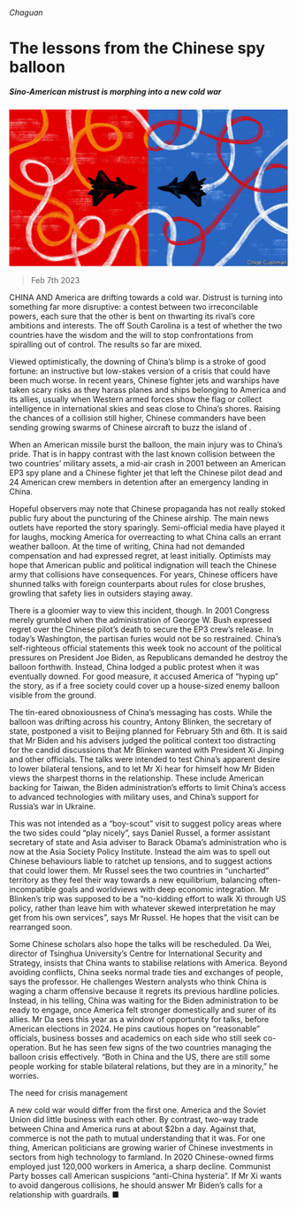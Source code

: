 ###### Chaguan

# The lessons from the Chinese spy balloon 

##### Sino-American mistrust is morphing into a new cold war 

![image](images/20230211_CND000.jpg) 

> Feb 7th 2023 

CHINA AND America are drifting towards a cold war. Distrust is turning into something far more disruptive: a contest between two irreconcilable powers, each sure that the other is bent on thwarting its rival’s core ambitions and interests. The  off South Carolina is a test of whether the two countries have the wisdom and the will to stop confrontations from spiralling out of control. The results so far are mixed.

Viewed optimistically, the downing of China’s blimp is a stroke of good fortune: an instructive but low-stakes version of a crisis that could have been much worse. In recent years, Chinese fighter jets and warships have taken scary risks as they harass planes and ships belonging to America and its allies, usually when Western armed forces show the flag or collect intelligence in international skies and seas close to China’s shores. Raising the chances of a collision still higher, Chinese commanders have been sending growing swarms of Chinese aircraft to buzz the island of .

When an American missile burst the balloon, the main injury was to China’s pride. That is in happy contrast with the last known collision between the two countries’ military assets, a mid-air crash in 2001 between an American EP3 spy plane and a Chinese fighter jet that left the Chinese pilot dead and 24 American crew members in detention after an emergency landing in China.

Hopeful observers may note that Chinese propaganda has not really stoked public fury about the puncturing of the Chinese airship. The main news outlets have reported the story sparingly. Semi-official media have played it for laughs, mocking America for overreacting to what China calls an errant weather balloon. At the time of writing, China had not demanded compensation and had expressed regret, at least initially. Optimists may hope that American public and political indignation will teach the Chinese army that collisions have consequences. For years, Chinese officers have shunned talks with foreign counterparts about rules for close brushes, growling that safety lies in outsiders staying away.

There is a gloomier way to view this incident, though. In 2001 Congress merely grumbled when the administration of George W. Bush expressed regret over the Chinese pilot’s death to secure the EP3 crew’s release. In today’s Washington, the partisan furies would not be so restrained. China’s self-righteous official statements this week took no account of the political pressures on President Joe Biden, as Republicans demanded he destroy the balloon forthwith. Instead, China lodged a public protest when it was eventually downed. For good measure, it accused America of “hyping up” the story, as if a free society could cover up a house-sized enemy balloon visible from the ground. 

The tin-eared obnoxiousness of China’s messaging has costs. While the balloon was drifting across his country, Antony Blinken, the secretary of state, postponed a visit to Beijing planned for February 5th and 6th. It is said that Mr Biden and his advisers judged the political context too distracting for the candid discussions that Mr Blinken wanted with President Xi Jinping and other officials. The talks were intended to test China’s apparent desire to lower bilateral tensions, and to let Mr Xi hear for himself how Mr Biden views the sharpest thorns in the relationship. These include American backing for Taiwan, the Biden administration’s efforts to limit China’s access to advanced technologies with military uses, and China’s support for Russia’s war in Ukraine.

This was not intended as a “boy-scout” visit to suggest policy areas where the two sides could “play nicely”, says Daniel Russel, a former assistant secretary of state and Asia adviser to Barack Obama’s administration who is now at the Asia Society Policy Institute. Instead the aim was to spell out Chinese behaviours liable to ratchet up tensions, and to suggest actions that could lower them. Mr Russel sees the two countries in “uncharted” territory as they feel their way towards a new equilibrium, balancing often-incompatible goals and worldviews with deep economic integration. Mr Blinken’s trip was supposed to be a “no-kidding effort to walk Xi through US policy, rather than leave him with whatever skewed interpretation he may get from his own services”, says Mr Russel. He hopes that the visit can be rearranged soon.

Some Chinese scholars also hope the talks will be rescheduled. Da Wei, director of Tsinghua University’s Centre for International Security and Strategy, insists that China wants to stabilise relations with America. Beyond avoiding conflicts, China seeks normal trade ties and exchanges of people, says the professor. He challenges Western analysts who think China is waging a charm offensive because it regrets its previous hardline policies. Instead, in his telling, China was waiting for the Biden administration to be ready to engage, once America felt stronger domestically and surer of its allies. Mr Da sees this year as a window of opportunity for talks, before American elections in 2024. He pins cautious hopes on “reasonable” officials, business bosses and academics on each side who still seek co-operation. But he has seen few signs of the two countries managing the balloon crisis effectively. “Both in China and the US, there are still some people working for stable bilateral relations, but they are in a minority,” he worries.

The need for crisis management

A new cold war would differ from the first one. America and the Soviet Union did little business with each other. By contrast, two-way trade between China and America runs at about $2bn a day. Against that, commerce is not the path to mutual understanding that it was. For one thing, American politicians are growing warier of Chinese investments in sectors from high technology to farmland. In 2020 Chinese-owned firms employed just 120,000 workers in America, a sharp decline. Communist Party bosses call American suspicions “anti-China hysteria”. If Mr Xi wants to avoid dangerous collisions, he should answer Mr Biden’s calls for a relationship with guardrails. ■






